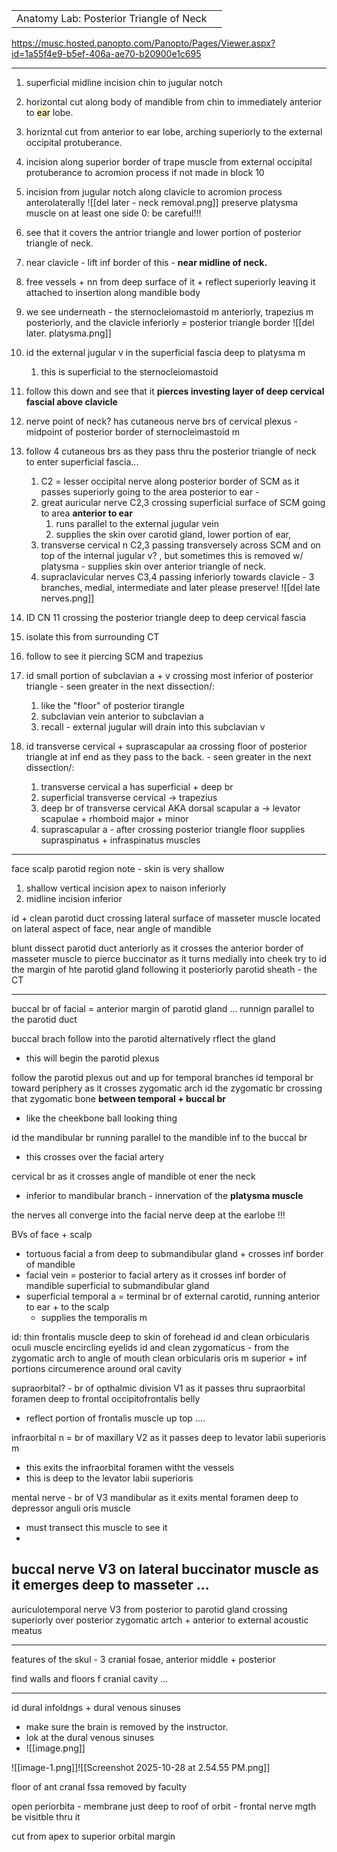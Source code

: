 |                                         |     |
| --------------------------------------- | --- |
| Anatomy Lab: Posterior Triangle of Neck |     |
https://musc.hosted.panopto.com/Panopto/Pages/Viewer.aspx?id=1a55f4e9-b5ef-406a-ae70-b20900e1c695

---
1. superficial midline incision chin to jugular notch 
2. horizontal cut along body of mandible from chin to immediately anterior to <mark style="background: #FFF3A3A6;">ear</mark> lobe. 
3. horizntal cut from anterior to ear lobe, arching superiorly to the external occipital protuberance. 
4. incision along superior border of trape muscle from external occipital protuberance to acromion process if not made in block 10 
5. incision from jugular notch along clavicle to acromion process anterolaterally ![[del later - neck removal.png]]
preserve platysma muscle on at least one side 0: be careful!!!

6. see that it covers the antrior triangle and lower portion of posterior triangle of neck. 
7. near clavicle - lift inf border of this - **near midline of neck.**
8. free vessels + nn from deep surface of it + reflect superiorly leaving it attached to insertion along mandible body 
9. we see underneath - the sternocleiomastoid m anteriorly, trapezius m posteriorly, and the clavicle inferiorly = posterior triangle border
![[del later. platysma.png]]

10. id the external jugular v in the superficial fascia deep to platysma m 
	1. this is superficial to the sternocleiomastoid 
11. follow this down and see that it **pierces investing layer of deep cervical fascial above clavicle**
12. nerve point of neck? has cutaneous nerve brs of cervical plexus - midpoint of posterior border of sternocleimastoid m 
13. follow 4 cutaneous brs as they pass thru the posterior triangle of neck to enter superficial fascia... 
	1. C2 = lesser occipital nerve along posterior border of SCM as it passes superiorly going to the area posterior to ear - 
	2. great auricular nerve C2,3 crossing superficial surface of SCM going to area **anterior to ear**
		1. runs parallel to the external jugular vein 
		2. supplies the skin over carotid gland, lower portion of ear, 
	3. transverse cervical n C2,3 passing transversely across SCM and on top of the internal jugular v? , but sometimes this is removed w/ platysma - supplies skin over anterior triangle of neck. 
	4. supraclavicular nerves C3,4 passing inferiorly towards clavicle - 3 branches, medial, intermediate and later please preserve!
![[del late nerves.png]]

14. ID CN 11 crossing the posterior triangle deep to deep cervical fascia
15. isolate this from surrounding CT 
16. follow to see it piercing SCM and trapezius 
17. id small portion of subclavian a + v crossing most inferior of posterior triangle  - seen greater in the next dissection/: 
	1. like the "floor" of posterior tirangle 
	2. subclavian vein anterior to subclavian a 
	3. recall - external jugular will drain into this subclavian v 
18. id transverse cervical + suprascapular aa crossing floor of posterior triangle at inf end as they pass to the back. - seen greater in the next dissection/: 
	1. transverse cervical a has superficial + deep br 
	2. superficial transverse cervical -> trapezius 
	3. deep br of transverse cervical AKA dorsal scapular a -> levator scapulae + rhomboid major + minor 
	4. suprascapular a - after crossing posterior triangle floor supplies supraspinatus + infraspinatus muscles 


---
face scalp parotid region 
note - skin is very shallow 

1. shallow vertical incision apex to naison inferiorly 
2. midline incision inferior  

id + clean parotid duct crossing lateral surface of masseter muscle located on lateral aspect of face, near angle of mandible

blunt dissect parotid duct anteriorly as it crosses the anterior border of masseter muscle to pierce buccinator as it turns medially into cheek 
try to id the margin of hte parotid gland following it posteriorly 
parotid sheath - the CT 

---

buccal br of facial = anterior margin of parotid gland ... runnign parallel to the parotid duct

buccal brach follow into the parotid 
alternatively rflect the gland 
- this will begin the parotid plexus  

follow the parotid plexus out and up for temporal branches 
id temporal br toward periphery as it crosses zygomatic arch 
id the zygomatic br crossing that zygomatic bone **between temporal + buccal br**
- like the cheekbone ball looking thing 

id the mandibular br running parallel to the mandible inf to the buccal br 
- this crosses over the facial artery 

cervical br as it crosses angle of mandible ot ener the neck 
- inferior to mandibular branch - innervation of the **platysma muscle**

the nerves all converge into the facial nerve deep at the earlobe !!! 

BVs of face + scalp 
- tortuous facial a from deep to submandibular gland + crosses inf border of mandible 
- facial vein = posterior to facial artery as it crosses inf border of mandible superficial to submandibular gland 
- superficial temporal a = terminal br of external carotid, running anterior to ear + to the scalp 
	- supplies the temporalis m 

id: thin frontalis muscle deep to skin of forehead
id and clean orbicularis oculi muscle encircling eyelids 
id and clean zygomaticus - from the zygomatic arch to angle of mouth 
clean orbicularis oris m superior + inf portions circumerence around oral cavity 


supraorbital? - br of opthalmic division V1 as it passes thru supraorbital foramen deep to frontal occipitofrontalis belly 
- reflect portion of frontalis muscle up top .... 


infraorbital n = br of maxillary V2 as it passes deep to levator labii superioris m 
- this exits the infraorbital foramen witht the vessels
- this is deep to the levator labii superioris 

mental nerve - br of V3 mandibular as it exits mental foramen deep to depressor anguli oris muscle 
- must transect this muscle to see it 
- 

buccal nerve V3 on lateral buccinator muscle as it **emerges deep to masseter ...**
- 

auriculotemporal nerve V3 from posterior to parotid gland crossing superiorly over posterior zygomatic artch + anterior to external acoustic meatus 

----

features of the skul - 3 cranial fosae, anterior middle + posterior 

find walls and floors f cranial cavity ... 


---
id dural infoldngs + dural venous sinuses
- make sure the brain is removed by the instructor. 
- lok at the dural venous sinuses 
- ![[image.png]]

![[image-1.png]]![[Screenshot 2025-10-28 at 2.54.55 PM.png]]

floor of ant cranal fssa removed by faculty 

open periorbita - membrane just deep to roof of orbit - frontal nerve mgth be visitble thru it 

cut from apex to superior orbital margin 
